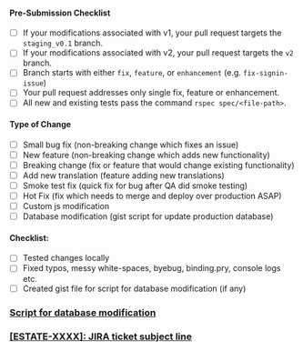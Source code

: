 <!-- Go over all points below, and after creating the PR, tick all the check-boxes that apply. -->
<!-- All points should be verified -->
<!-- If you're unsure about any of these, don't hesitate to ask your mentor. -->

#### Pre-Submission Checklist
- [ ] If your modifications associated with v1, your pull request targets the `staging_v0.1` branch.
- [ ] If your modifications associated with v2, your pull request targets the `v2` branch.
- [ ] Branch starts with either `fix`, `feature`, or `enhancement` (e.g. `fix-signin-issue`)
- [ ] Your pull request addresses only single fix, feature or enhancement.
- [ ] All new and existing tests pass the command `rspec spec/<file-path>`.

#### Type of Change
<!-- What type of change does your code introduce? After creating the PR, tick the checkboxes that apply. -->
- [ ] Small bug fix (non-breaking change which fixes an issue)
- [ ] New feature (non-breaking change which adds new functionality)
- [ ] Breaking change (fix or feature that would change existing functionality)
- [ ] Add new translation (feature adding new translations)
- [ ] Smoke test fix (quick fix for bug after QA did smoke testing)
- [ ] Hot Fix (fix which needs to merge and deploy over production ASAP)
- [ ] Custom js modification
- [ ] Database modification (gist script for update production database)

#### Checklist:
<!-- Go over all points below, and after creating the PR, tick the checkboxes that apply. -->
- [ ] Tested changes locally
- [ ] Fixed typos, messy white-spaces, byebug, binding.pry, console logs etc.
- [ ] Created gist file for script for database modification (if any)

<!-- If you created gist file for database modification, please remove `#` with gist link in next line -->
### [Script for database modification](#)

<!-- Link to jira ticket - Please update below line and replace `#` with link to JIRA ticket -->
### [[ESTATE-XXXX]: JIRA ticket subject line](#)
